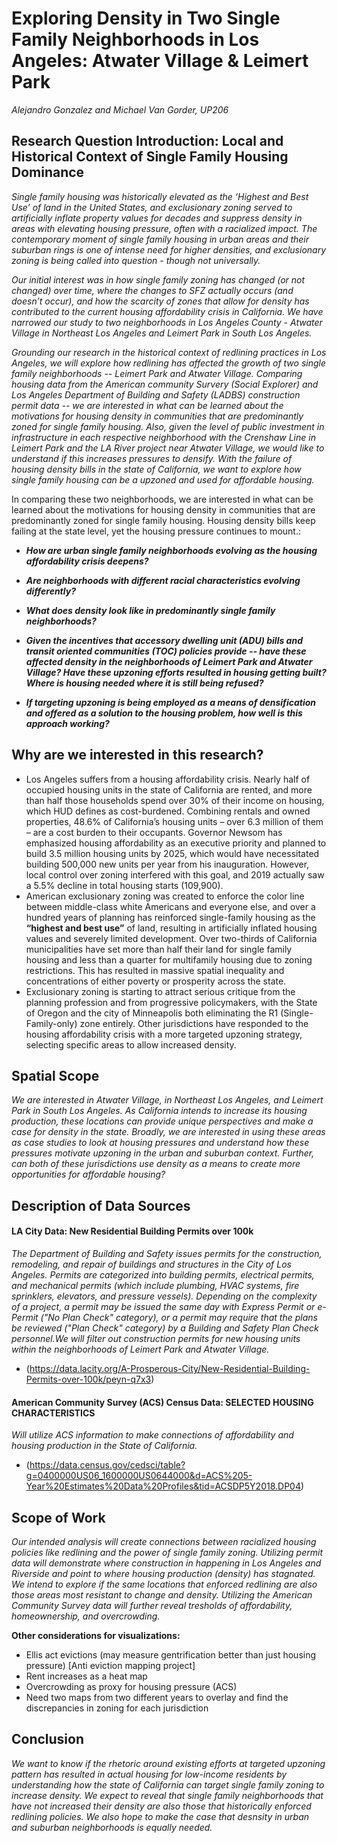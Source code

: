 # Exploring Density in Two Single Family Neighborhoods in Los Angeles: Atwater Village & Leimert Park 
_Alejandro Gonzalez and Michael Van Gorder, UP206_
## Research Question Introduction: Local and Historical Context of Single Family Housing Dominance

_Single family housing was historically elevated as the ‘Highest and Best Use’ of land in the United States, and exclusionary zoning served to artificially inflate property values for decades and suppress density in areas with elevating housing pressure, often with a racialized impact. The contemporary moment of single family housing in urban areas and their suburban rings is one of intense need for higher densities, and exclusionary zoning is being called into question - though not universally._ 

_Our initial interest was in how single family zoning has changed (or not changed) over time, where the changes to SFZ actually occurs (and doesn’t occur), and how the scarcity of zones that allow for density has contributed to the current housing affordability crisis in California. We have narrowed our study to two neighborhoods in Los Angeles County - Atwater Village in Northeast Los Angeles and Leimert Park in South Los Angeles._

_Grounding our research in the historical context of redlining practices in Los Angeles, we will explore how redlining has affected the growth of two single family neighborhoods -- Leimert Park and Atwater Village. Comparing housing data from the American community Survery (Social Explorer) and Los Angeles Department of Building and Safety (LADBS) construction permit data -- we are interested in what can be learned about the motivations for housing density in communities that are predominantly zoned for single family housing. Also, given the level of public investment in infrastructure in each respective neighborhood with the Crenshaw Line in Leimert Park and the LA River project near Atwater Village, we would like to understand if this increases pressures to densify. With the failure of housing density bills in the state of California, we want to explore how single family housing can be a upzoned and used for affordable housing._

In comparing these two neighborhoods, we are interested in what can be learned about the motivations for housing density in communities that are predominantly zoned for single family housing. Housing density bills keep failing at the state level, yet the housing pressure continues to mount.: 

* _**How are urban single family neighborhoods evolving as the housing affordability crisis deepens?**_

* _**Are neighborhoods with different racial characteristics evolving differently?**_

* _**What does density look like in predominantly single family neighborhoods?**_

* _**Given the incentives that accessory dwelling unit (ADU) bills and transit oriented communities (TOC) policies provide -- have these affected density in the neighborhoods of Leimert Park and Atwater Village? Have these upzoning efforts resulted in housing getting built? Where is housing needed where it is still being refused?**_

* _**If targeting upzoning is being employed as a means of densification and offered as a solution to the housing problem, how well is this approach working?**_ 

## Why are we interested in this research?
* Los Angeles suffers from a housing affordability crisis. Nearly half of occupied housing units in the state of California are rented, and more than half those households spend over 30% of their income on housing, which HUD defines as cost-burdened. Combining rentals and owned properties, 48.6% of California’s housing units – over 6.3 million of them – are a cost burden to their occupants. Governor Newsom has emphasized housing affordability as an executive priority and planned to build 3.5 million housing units by 2025, which would have necessitated building 500,000 new units per year from his inauguration.  However, local control over zoning interfered with this goal, and 2019 actually saw a 5.5% decline in total housing starts (109,900).
* American exclusionary zoning was created to enforce the color line between middle-class white Americans and everyone else, and over a hundred years of planning has reinforced single-family housing as the __“highest and best use”__ of land, resulting in artificially inflated housing values and severely limited development. Over two-thirds of California municipalities have set more than half their land for single family housing and less than a quarter for multifamily housing  due to zoning restrictions. This has resulted in massive spatial inequality and concentrations of either poverty or prosperity across the state.
* Exclusionary zoning is starting to attract serious critique from the planning profession and from progressive policymakers, with the State of Oregon and the city of Minneapolis both eliminating the R1 (Single-Family-only) zone entirely. Other jurisdictions have responded to the housing affordability crisis with a more targeted upzoning strategy, selecting specific areas to allow increased density. 

## Spatial Scope

_We are interested in Atwater Village, in Northeast Los Angeles, and Leimert Park in South Los Angeles. As California intends to increase its housing production, these locations can provide unique perspectives and make a case for density in the state. Broadly, we are interested in using these areas as case studies to look at housing pressures and understand how these pressures motivate upzoning in the urban and suburban context. Further, can both of these jurisdictions use density as a means to create more opportunities for affordable housing?_


## Description of Data Sources

#### LA City Data: New Residential Building Permits over 100k
_The Department of Building and Safety issues permits for the construction, remodeling, and repair of buildings and structures in the City of Los Angeles. Permits are categorized into building permits, electrical permits, and mechanical permits (which include plumbing, HVAC systems, fire sprinklers, elevators, and pressure vessels). Depending on the complexity of a project, a permit may be issued the same day with Express Permit or e-Permit ("No Plan Check" category), or a permit may require that the plans be reviewed ("Plan Check" category) by a Building and Safety Plan Check personnel.We will filter out construction permits for new housing units within the neighborhoods of Leimert Park and Atwater Village._ 

* (https://data.lacity.org/A-Prosperous-City/New-Residential-Building-Permits-over-100k/peyn-q7x3)

#### American Community Survey (ACS) Census Data: SELECTED HOUSING CHARACTERISTICS
_Will utilize ACS information to make connections of affordability and housing production in the State of California._

* (https://data.census.gov/cedsci/table?g=0400000US06_1600000US0644000&d=ACS%205-Year%20Estimates%20Data%20Profiles&tid=ACSDP5Y2018.DP04) 

## Scope of Work

_Our intended analysis will create connections between racialized housing policies like redlining and the power of single family zoning. Utilizing permit data will demonstrate where construction in happening in Los Angeles and Riverside and point to where housing production (density) has stagnated. We intend to explore if the same locations that enforced redlining are also those areas most resistant to change and density. Utilizing the American Community Survey data will further reveal tresholds of affordability, homeownership, and overcrowding._

**Other considerations for visualizations:** 
* Ellis act evictions (may measure gentrification better than just housing pressure) [Anti eviction mapping project] 
* Rent increases as a heat map
* Overcrowding as proxy for housing pressure (ACS)
* Need two maps from two different years to overlay and find the discrepancies in zoning for each jurisdiction


## Conclusion

_We want to know if the rhetoric around existing efforts at targeted upzoning pattern has resulted in actual housing for low-income residents by understanding how the state of California can target single family zoning to increase density. We expect to reveal that single family neighborhoods that have not increased their density are also those that historically enforced redlining policies. We also hope to make the case that desnsity in urban and suburban neighborhoods is equally needed._
